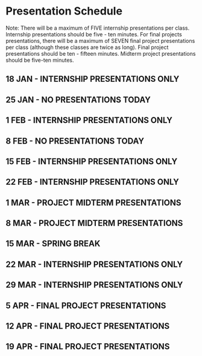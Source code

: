 # Presentation Schedule

Note: There will be a maximum of FIVE internship presentations per class. Internship presentations should be five - ten minutes.  For final projects presentations, there will be a maximum of SEVEN final project presentations per class (although these classes are twice as long).  Final project presentations should be ten - fifteen minutes.  Midterm project presentations should be five-ten minutes.



## 18 JAN - INTERNSHIP PRESENTATIONS ONLY

## 25 JAN - NO PRESENTATIONS TODAY

## 1 FEB - INTERNSHIP PRESENTATIONS ONLY

## 8 FEB - NO PRESENTATIONS TODAY

## 15 FEB - INTERNSHIP PRESENTATIONS ONLY

## 22 FEB - INTERNSHIP PRESENTATIONS ONLY

## 1 MAR - PROJECT MIDTERM PRESENTATIONS

## 8 MAR - PROJECT MIDTERM PRESENTATIONS

## 15 MAR - SPRING BREAK

## 22 MAR - INTERNSHIP PRESENTATIONS ONLY

## 29 MAR - INTERNSHIP PRESENTATIONS ONLY

## 5 APR - FINAL PROJECT PRESENTATIONS

## 12 APR - FINAL PROJECT PRESENTATIONS

## 19 APR - FINAL PROJECT PRESENTATIONS


